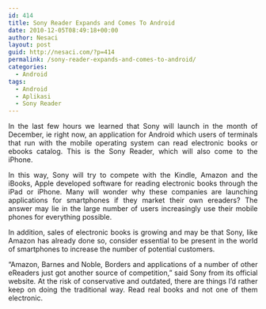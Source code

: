 ```yaml
---
id: 414
title: Sony Reader Expands and Comes To Android
date: 2010-12-05T08:49:18+00:00
author: Nesaci
layout: post
guid: http://nesaci.com/?p=414
permalink: /sony-reader-expands-and-comes-to-android/
categories:
  - Android
tags:
  - Android
  - Aplikasi
  - Sony Reader
---
```

<p style="text-align: justify;">
  In the last few hours we learned that Sony will launch in the month of December, ie right now, an application for Android which users of terminals that run with the mobile operating system can read electronic books or ebooks catalog. This is the Sony Reader, which will also come to the iPhone.
</p>

<p style="text-align: justify;">
  In this way, Sony will try to compete with the Kindle, Amazon and the iBooks, Apple developed software for reading electronic books through the iPad or iPhone. Many will wonder why these companies are launching applications for smartphones if they market their own ereaders? The answer may lie in the large number of users increasingly use their mobile phones for everything possible.
</p>

<p style="text-align: justify;">
  In addition, sales of electronic books is growing and may be that Sony, like Amazon has already done so, consider essential to be present in the world of smartphones to increase the number of potential customers.
</p>

<p style="text-align: justify;">
  &#8220;Amazon, Barnes and Noble, Borders and applications of a number of other eReaders just got another source of competition,&#8221; said Sony from its official website. At the risk of conservative and outdated, there are things I&#8217;d rather keep on doing the traditional way. Read real books and not one of them electronic.
</p>
